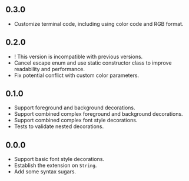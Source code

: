 ## 0.3.0

- Customize terminal code, including using color code and RGB format.

## 0.2.0

- ! This version is incompatible with previous versions.
- Cancel escape enum and use static constructor class
  to improve readability and performance.
- Fix potential conflict with custom color parameters.

## 0.1.0

- Support foreground and background decorations.
- Support combined complex foreground and background decorations.
- Support combined complex font style decorations.
- Tests to validate nested decorations.

## 0.0.0

- Support basic font style decorations.
- Establish the extension on `String`.
- Add some syntax sugars.

